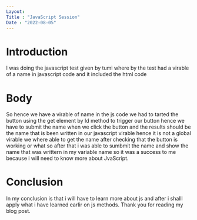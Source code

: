 ```yaml
---
Layout:
Title : "JavaScript Session"
Date : "2022-08-05"
---
```


# Introduction 
 
 I was doing the javascript test given by tumi where by the test had a virable of a name in javascript code and it included the html code

 # Body 

 So hence we have a virable of name in the js code we had to tarted the button using the get element by Id method to trigger our button hence we have to submit the name when we click the button and the results should be the name that is been written in our javascript virable hence it is not a global virable we where able to get the name after checking that the button is working or what so after that i was able to sumbmit the name and show the name that was writtern in my variable name so it was a success to me because i will need to know more about JvaScript.

 # Conclusion 

 In my conclusion is that i will have to learn more about js and after i shalll apply what i have learned earlir on js methods. Thank you for reading my blog post.